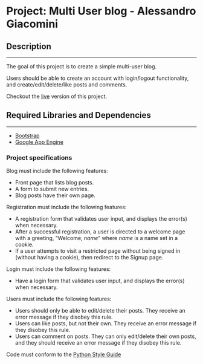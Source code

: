 # Project: Multi User blog - Alessandro Giacomini
## Description
-----------------------------------

The goal of this project is to create a simple multi-user blog. 

Users should be able to create an account with login/logout functionality, and create/edit/delete/like posts and comments.

Checkout the [live](http://multiuserblogalessandro.appspot.com/) version of this project.

## Required Libraries and Dependencies
-----------------------------------

- [Bootstrap](http://getbootstrap.com/)
- [Google App Engine](https://cloud.google.com/appengine/docs)

### Project specifications

Blog must include the following features:
- Front page that lists blog posts.
- A form to submit new entries.
- Blog posts have their own page.

Registration must include the following features:
- A registration form that validates user input, and displays the error(s) when necessary.
- After a successful registration, a user is directed to a welcome page with a greeting, “Welcome, *name*” where *name* is a name set in a cookie.
- If a user attempts to visit a restricted page without being signed in (without having a cookie), then redirect to the Signup page.

Login must include the following features:
- Have a login form that validates user input, and displays the error(s) when necessary.

Users must include the following features:
- Users should only be able to edit/delete their posts. They receive an error message if they disobey this rule.
- Users can like posts, but not their own. They receive an error message if they disobey this rule.
- Users can comment on posts. They can only edit/delete their own posts, and they should receive an error message if they disobey this rule.

Code must conform to the [Python Style Guide](https://www.python.org/dev/peps/pep-0008/)
